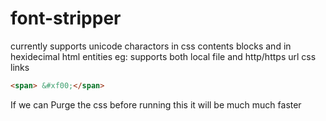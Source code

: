 # font-stripper

currently supports unicode charactors in css contents blocks and in hexidecimal html entities eg:
supports both local file and http/https url css links

```html
<span> &#xf00;</span>
```

If we can Purge the css before running this it will be much much faster
